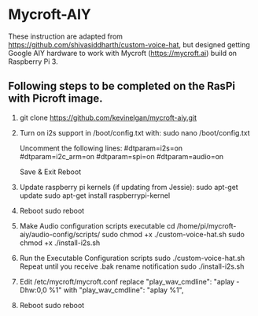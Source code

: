 # Mycroft-AIY

These instruction are adapted from https://github.com/shivasiddharth/custom-voice-hat, but designed getting Google AIY hardware to work with Mycroft (https://mycroft.ai) build on Raspberry Pi 3.

## Following steps to be completed on the RasPi with Picroft image.
1. git clone https://github.com/kevinelgan/mycroft-aiy.git

2. Turn on i2s support in /boot/config.txt with:
    sudo nano /boot/config.txt

    Uncomment the following lines:
    #dtparam=i2s=on
    #dtparam=i2c_arm=on
    #dtparam=spi=on
    #dtparam=audio=on

    Save & Exit
    Reboot

3. Update raspberry pi kernels (if updating from Jessie):
    sudo apt-get update
    sudo apt-get install raspberrypi-kernel

4. Reboot
    sudo reboot

5. Make Audio configuration scripts executable
    cd /home/pi/mycroft-aiy/audio-config/scripts/
    sudo chmod +x ./custom-voice-hat.sh
    sudo chmod +x ./install-i2s.sh

6. Run the Executable Configuration scripts
    sudo ./custom-voice-hat.sh
    Repeat until you receive .bak rename notification
    sudo ./install-i2s.sh

7. Edit /etc/mycroft/mycroft.conf
    replace "play_wav_cmdline": "aplay -Dhw:0,0 %1"
    with    "play_wav_cmdline": "aplay %1",

8. Reboot
    sudo reboot
